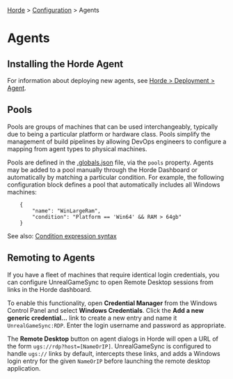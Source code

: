 [Horde](../../README.md) > [Configuration](../Config.md) > Agents

# Agents

## Installing the Horde Agent

For information about deploying new agents, see [Horde > Deployment > Agent](../Deployment/Agent.md).

## Pools

Pools are groups of machines that can be used interchangeably, typically due to being a particular platform or
hardware class. Pools simplify the management of build pipelines by allowing DevOps engineers to configure a mapping
from agent types to physical machines.

Pools are defined in the [.globals.json](Schema/Globals.md) file, via the `pools` property. Agents may be added to a
pool manually through the Horde Dashboard or automatically by matching a particular condition. For example,
the following configuration block defines a pool that automatically includes all Windows machines:

        {
            "name": "WinLargeRam",
            "condition": "Platform == 'Win64' && RAM > 64gb"
        }

See also: [Condition expression syntax](Conditions.md)

## Remoting to Agents

If you have a fleet of machines that require identical login credentials, you can configure UnrealGameSync to open
Remote Desktop sessions from links in the Horde dashboard.

To enable this functionality, open **Credential Manager** from the Windows Control Panel and select **Windows
Credentials**. Click the **Add a new generic credential...** link to create a new entry and name it
`UnrealGameSync:RDP`. Enter the login username and password as appropriate.

The **Remote Desktop** button on agent dialogs in Horde will open a URL of the form `ugs://rdp?host=[NameOrIP]`.
UnrealGameSync is configured to handle `ugs://` links by default, intercepts these links, and adds a Windows login
entry for the given `NameOrIP` before launching the remote desktop application.
